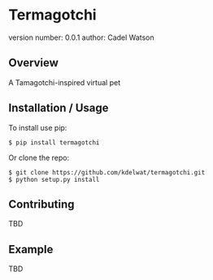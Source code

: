 Termagotchi
===============================

version number: 0.0.1
author: Cadel Watson

Overview
--------

A Tamagotchi-inspired virtual pet

Installation / Usage
--------------------

To install use pip:

    $ pip install termagotchi


Or clone the repo:

    $ git clone https://github.com/kdelwat/termagotchi.git
    $ python setup.py install
    
Contributing
------------

TBD

Example
-------

TBD